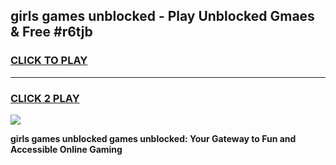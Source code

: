 
## girls games unblocked - Play Unblocked Gmaes & Free #r6tjb
<h3>
<a href="https://premium.freeplayer.one?title=girls_games_unblocked&ref=01M">CLICK TO PLAY</a></h3>
<hr>

<h3>
<a href="https://premium.freeplayer.one?title=girls_games_unblocked&ref=01M">CLICK 2 PLAY</a>
  
</h3>

<a href="https://premium.freeplayer.one?title=girls_games_unblocked&ref=01M"><img src="https://clearcache.store/games.png"></a>


**girls games unblocked games unblocked: Your Gateway to Fun and Accessible Online Gaming**
